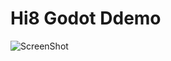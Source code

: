 # Hi8 Godot Ddemo
 
![ScreenShot](https://raw.github.com/cyanideoneup/Godot-Hi-8-Demo/main/screenshot.PNG)
